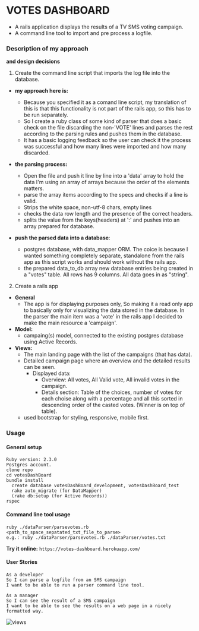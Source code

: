 # VOTES DASHBOARD

* A rails application displays the results of a TV SMS voting campaign.
* A command line tool to import and pre process a logfile.

### Description of my approach
**and design decisions**

1. Create the command line script that imports the log file into the database.  

  - **my approach here is:**
    - Because you specified it as a comand line script, my translation of this is that this functionality is not part of the rails app, so this has to be run separately.  
    - So I create a ruby class of some kind of parser that does a basic check on the file discarding the non-'VOTE' lines and parses the rest according to the parsing rules and pushes them in the database.
    - It has a basic logging feedback so the user can check it the process was successful and how many lines were imported and how many discarded.    

  - **the parsing process:**
    - Open the file and push it line by line into a 'data' array to hold the data I'm using an array of arrays because the order of the elements matters.
    - parse the array items according to the specs and checks if a line is valid.
    - Strips the white space, non-utf-8 chars, empty lines
    - checks the data row length and the presence of the correct headers.
    - splits the value from the keys(headers) at ':' and pushes into an array prepared for database.

  - **push the parsed data into a database**:
    - postgres database, with data_mapper ORM. The coice is because I wanted something completely separate, standalone from the rails app as this script works and should work without the rails app.
    - the prepared data_to_db array new database entries being created in a "votes" table. All rows has 9 columns. All data goes in as "string".

2. Create a rails app

  - **General**
    - The app is for displaying purposes only, So making it a read only app to basically only for visualizing the data stored in the database.
 In the parser the main item was a 'vote' in the rails app I decided to make the main resource a 'campaign'.
 - **Model:**
    - campaing(s) model, connected to the existing postgres database using Active Records.
  - **Views:**
    - The main landing page with the list of the campaigns (that has data).
    - Detailed campaign page where an overview and the detailed results can be seen.
      - Displayed data:
        - Overview: All votes, All Valid vote, All invalid votes in the campaign.
        - Details section: Table of the choices, number of votes for each choise along with a percentage and all this sorted in descending order of the casted votes. (Winner is on top of table).
    - used bootstrap for styling, responsive, mobile first.


### Usage

#### General setup
```
Ruby version: 2.3.0
Postgres account.
clone repo
cd votesDashBoard
bundle install
  create database votesDashBoard_development, votesDashBoard_test
  rake auto_migrate (for DataMapper)
  (rake db:setup (for Active Records))  
rspec

```
#### Command line tool usage
```
ruby ./dataParser/parsevotes.rb <path_to_space_sepatated_txt_file_to_parse>
e.g.: ruby ./dataParser/parsevotes.rb ./dataParser/votes.txt
```

**Try it online:** `https://votes-dashboard.herokuapp.com/`

#### User Stories

```
As a developer
So I can parse a logfile from an SMS campaign
I want to be able to run a parser command line tool.
```

```
As a manager
So I can see the result of a SMS campaign
I want to be able to see the results on a web page in a nicely formatted way.

```
![views]('./public/votesDashBoard.png')
